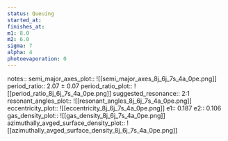 ```yaml
---
status: Queuing
started_at:
finishes_at:
m1: 8.0
m2: 6.0
sigma: 7
alpha: 4
photoevaporation: 0
---
```


notes::
semi_major_axes_plot:: ![[semi_major_axes_8j_6j_7s_4a_0pe.png]]
period_ratio:: 2.07 ± 0.07
period_ratio_plot:: ![[period_ratio_8j_6j_7s_4a_0pe.png]]
suggested_resonance:: 2:1
resonant_angles_plot:: ![[resonant_angles_8j_6j_7s_4a_0pe.png]]
eccentricity_plot:: ![[eccentricity_8j_6j_7s_4a_0pe.png]]
e1:: 0.187
e2:: 0.106
gas_density_plot:: ![[gas_density_8j_6j_7s_4a_0pe.png]]
azimuthally_avged_surface_density_plot:: ![[azimuthally_avged_surface_density_8j_6j_7s_4a_0pe.png]]
